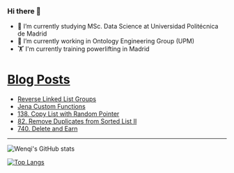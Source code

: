 ### Hi there 👋

- 🌱 I’m currently studying MSc. Data Science at Universidad Politécnica de Madrid
- 🔭 I’m currently working in Ontology Engineering Group (UPM) 
- 🏋️ I'm currently training powerlifting in Madrid

# [Blog Posts](https://www.dev.to/jiangwenqi)
<!-- BLOG-POST-LIST:START -->
- [Reverse Linked List Groups](https://dev.to/jiangwenqi/reverse-linked-list-groups-5bd9)
- [Jena Custom Functions](https://dev.to/jiangwenqi/jena-custom-functions-1pg9)
- [138. Copy List with Random Pointer](https://dev.to/jiangwenqi/138-copy-list-with-random-pointer-3ka8)
- [82. Remove Duplicates from Sorted List II](https://dev.to/jiangwenqi/82-remove-duplicates-from-sorted-list-ii-4550)
- [740. Delete and Earn](https://dev.to/jiangwenqi/740-delete-and-earn-6a3)
<!-- BLOG-POST-LIST:END -->


---

![Wenqi's GitHub stats](https://github-readme-stats.vercel.app/api?username=jiangwenqi&show_icons=true&count_private=true)

[![Top Langs](https://github-readme-stats.vercel.app/api/top-langs/?username=jiangwenqi&layout=compact)](https://github.com/jiangwenqi/github-readme-stats)
